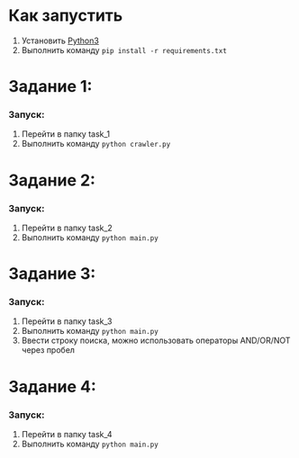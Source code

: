 # Как запустить

1. Установить [Python3](https://python-scripts.com/install-python)
2. Выполнить команду `pip install -r requirements.txt`

# Задание 1:

### Запуск:

1. Перейти в папку task_1
2. Выполнить команду `python crawler.py`

# Задание 2:

### Запуск:

1. Перейти в папку task_2
2. Выполнить команду `python main.py`

# Задание 3:

### Запуск:

1. Перейти в папку task_3
2. Выполнить команду `python main.py`
3. Ввести строку поиска, можно использовать операторы AND/OR/NOT через пробел

# Задание 4:

### Запуск:

1. Перейти в папку task_4
2. Выполнить команду `python main.py`
